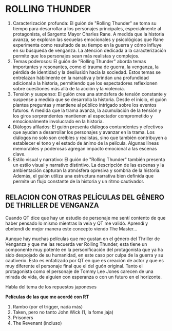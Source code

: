 # ROLLING THUNDER

1. Caracterización profunda: El guión de "Rolling Thunder" se toma su tiempo para desarrollar a los personajes principales, especialmente al protagonista, el Sargento Mayor Charles Rane. A medida que la historia avanza, se exploran las secuelas emocionales y psicológicas que Rane experimenta como resultado de su tiempo en la guerra y cómo influye en su búsqueda de venganza. La atención dedicada a la caracterización permite que los personajes sean más realistas y complejos.
2. Temas poderosos: El guión de "Rolling Thunder" aborda temas importantes y resonantes, como el trauma de guerra, la venganza, la pérdida de identidad y la desilusión hacia la sociedad. Estos temas se entrelazan hábilmente en la narrativa y brindan una profundidad adicional a la historia, permitiendo que los espectadores reflexionen sobre cuestiones más allá de la acción y la violencia.
3. Tensión y suspenso: El guión crea una atmósfera de tensión constante y suspense a medida que se desarrolla la historia. Desde el inicio, el guión plantea preguntas y mantiene al público intrigado sobre los eventos futuros. A medida que la trama avanza, la acumulación de la tensión y los giros sorprendentes mantienen al espectador comprometido y emocionalmente involucrado en la historia.
4. Diálogos afilados: El guión presenta diálogos contundentes y efectivos que ayudan a desarrollar los personajes y avanzar en la trama. Los diálogos no solo son creíbles y realistas, sino que también contribuyen a establecer el tono y el estado de ánimo de la película. Algunas líneas memorables y poderosas agregan impacto emocional a las escenas clave.
5. Estilo visual y narrativo: El guión de "Rolling Thunder" también presenta un estilo visual y narrativo distintivo. La descripción de las escenas y la ambientación capturan la atmósfera opresiva y sombría de la historia. Además, el guión utiliza una estructura narrativa bien definida que permite un flujo constante de la historia y un ritmo cautivador.

## RELACION CON OTRAS PELÍCULAS DEL GÉNERO DE THRILLER DE VENGANZA
Cuando QT dice que hay un estudio de personaje me sentí contento de que haber pensado lo mismo mientras la veia y QT me validó. Aprendí y ebntendí de mejor manera este concepto viendo The Master...

Aunque hay muchas películas que me gustan en el género del Thriller de Venganza y que me las recuerda ver Rolling Thunder, esta tiene un componente muy potente en la personificación del protagonista que ya ha sido despojado de su humanidad, en este caso por culpa de la guerra y su cautiverio. Esto es enfatizado por QT en que es creación de actor y que es muy diferente el personaje final que el del guón original.
Tanto el protagonista como el personaje de Tommy Lee Jones carecen de una mirada de vida, de alguien con esperanza o con un futuro en el horizonte.

Habla del tema de los repuestos japoneses

**Películas de las que me acordé con RT**

1. Rambo (por el trigger, nada más)
2. Taken, pero no tanto John Wick (1, la fome jaja)
3. Prisoners 
4. The Revenant (incluso)